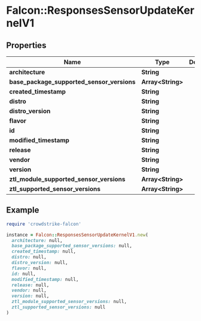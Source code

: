 # Falcon::ResponsesSensorUpdateKernelV1

## Properties

| Name | Type | Description | Notes |
| ---- | ---- | ----------- | ----- |
| **architecture** | **String** |  |  |
| **base_package_supported_sensor_versions** | **Array&lt;String&gt;** |  |  |
| **created_timestamp** | **String** |  |  |
| **distro** | **String** |  |  |
| **distro_version** | **String** |  |  |
| **flavor** | **String** |  |  |
| **id** | **String** |  |  |
| **modified_timestamp** | **String** |  |  |
| **release** | **String** |  |  |
| **vendor** | **String** |  |  |
| **version** | **String** |  |  |
| **ztl_module_supported_sensor_versions** | **Array&lt;String&gt;** |  |  |
| **ztl_supported_sensor_versions** | **Array&lt;String&gt;** |  |  |

## Example

```ruby
require 'crowdstrike-falcon'

instance = Falcon::ResponsesSensorUpdateKernelV1.new(
  architecture: null,
  base_package_supported_sensor_versions: null,
  created_timestamp: null,
  distro: null,
  distro_version: null,
  flavor: null,
  id: null,
  modified_timestamp: null,
  release: null,
  vendor: null,
  version: null,
  ztl_module_supported_sensor_versions: null,
  ztl_supported_sensor_versions: null
)
```

